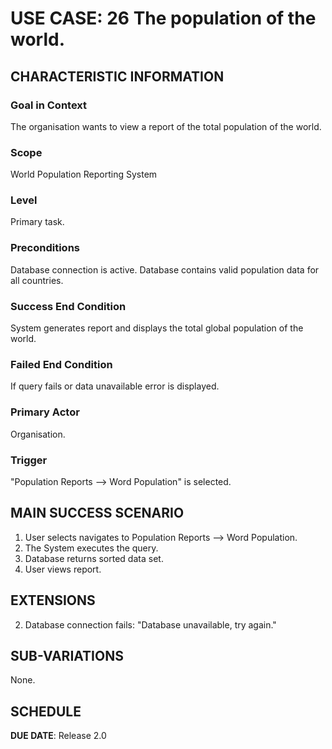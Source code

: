 # USE CASE: 26 The population of the world.

## CHARACTERISTIC INFORMATION

### Goal in Context

The organisation wants to view a report of the total population of the world.

### Scope

World Population Reporting System

### Level

Primary task.

### Preconditions

Database connection is active.
Database contains valid population data for all countries.

### Success End Condition

System generates report and displays the total global population of the world.

### Failed End Condition

If query fails or data unavailable error is displayed.

### Primary Actor

Organisation.

### Trigger

"Population Reports --> Word Population" is selected.

## MAIN SUCCESS SCENARIO

1. User selects navigates to Population Reports --> Word Population.
2. The System executes the query.
3. Database returns sorted data set.
4. User views report.

## EXTENSIONS

2. Database connection fails: "Database unavailable, try again."

## SUB-VARIATIONS

None.

## SCHEDULE

**DUE DATE**: Release 2.0
